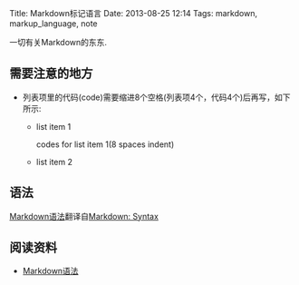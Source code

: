 Title: Markdown标记语言
Date: 2013-08-25 12:14
Tags: markdown, markup_language, note

一切有关Markdown的东东.

## 需要注意的地方

* 列表项里的代码(code)需要缩进8个空格(列表项4个，代码4个)后再写，如下所示:

    * list item 1

        codes for list item 1(8 spaces indent)

    * list item 2     

## 语法

[Markdown语法](http://www.ituring.com.cn/article/775)翻译自[Markdown: Syntax](http://daringfireball.net/projects/markdown/syntax)

## 阅读资料

*  [Markdown语法](http://www.ituring.com.cn/article/775)

